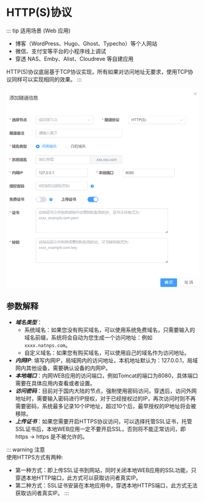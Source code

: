 # HTTP(S)协议

::: tip 适用场景 (Web 应用)
 - 博客（WordPress、Hugo、Ghost、Typecho）等个人网站
 - 微信、支付宝等平台的小程序线上调试
 - 穿透 NAS、Emby、Alist、Cloudreve 等自建应用

HTTP(S)协议底层基于TCP协议实现，所有如果对访问地址无要求，使用TCP协议同样可以实现相同的效果。
::: 




<img src="/https.png" style="width:600px;height:auto;" />

## 参数解释
- ***域名类型***：
    - 系统域名：如果您没有购买域名，可以使用系统免费域名，只需要输入的域名前缀，系统将会自动为您生成一个访问地址：例如 `xxxx.natnps.com`。
    - 自定义域名：如果您有购买域名，可以使用自己的域名作为访问地址。
- ***内网IP***: 填写内网IP，局域网内的访问地址，本机地址默认为：127.0.0.1，局域网内其他设备，需要确认设备的内网IP。
- ***本地端口***：内网WEB应用的访问端口，例如Tomcat的端口为8080，具体端口需要在具体应用内查看或者设置。
- ***访问密码***：目前对于国内大陆的节点，强制使用密码访问，穿透后，访问外网地址时，需要输入密码进行IP授权，对于已经授权过的IP，再次访问时则不再需要密码，系统最多记录10个IP地址，超过10个后，最早授权的IP地址将会被移除。
- ***上传证书***：如果您需要开启HTTPS协议访问，可以选择托管SSL证书，托管SSL证书后，本地WEB应用一定不要开启SSL，否则将不能正常访问，即 https -> https 是不被允许的。



::: warning  注意  
使用HTTPS方式有两种:
- 第一种方式：即上传SSL证书到网站，同时关闭本地WEB应用的SSL功能，只穿透本地HTTP端口，此方式可以获取访问者真实IP。
- 第二种方式：SSL证书安装在本地应用中，穿透本地HTTPS端口，此方式无法获取访问者真实IP。
:::
